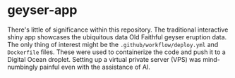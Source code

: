 # geyser-app

There's little of significance within this repository.  The traditional interactive shiny app showcases the ubiquitous data Old Faithful geyser eruption data. The only thing of interest might be the `.github/workflow/deploy.yml` and `Dockerfile` files.  These were used to containerize the code and push it to a Digital Ocean droplet. Setting up a virtual private server (VPS) was mind-numbingly painful even with the assistance of AI.
